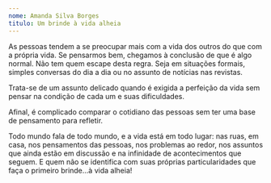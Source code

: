 ```yaml
---
nome: Amanda Silva Borges
titulo: Um brinde à vida alheia
---
```


As pessoas tendem a se preocupar mais com a vida dos outros do que com a própria vida. Se pensarmos bem, chegamos à conclusão de que é algo normal. Não tem quem escape desta regra. Seja em situações formais, simples conversas do dia a dia ou no assunto de notícias nas revistas.

Trata-se de um assunto delicado quando é exigida a perfeição da vida sem pensar na condição de cada um e suas dificuldades.

Afinal, é complicado comparar o cotidiano das pessoas sem ter uma base de pensamento para refletir.

Todo mundo fala de todo mundo, e a vida está em todo lugar: nas ruas, em casa, nos pensamentos das pessoas, nos problemas ao redor, nos assuntos que ainda estão em discussão e na infinidade de acontecimentos que seguem. E quem não se identifica com suas próprias particularidades que faça o primeiro brinde...à vida alheia!